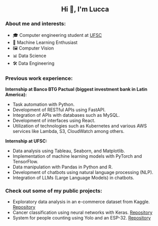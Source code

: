 <h2 align="center"> Hi 👋, I'm Lucca </h2>

### About me and interests: 

- 🎓 Computer engineering student at [UFSC](https://en.ufsc.br)
- 🤖 Machine Learning Enthusiast
- 🖼️ Computer Vision
- 📊 Data Science
- 🛠️ Data Engineering

### Previous work experience:

**Internship at Banco BTG Pactual (biggest investment bank in Latin America):**

- Task automation with Python.
- Development of RESTful APIs using FastAPI.
- Integration of APIs with databases such as MySQL.
- Development of interfaces using React.
- Utilization of technologies such as Kubernetes and various AWS services like Lambda, S3, CloudWatch among others.

**Internship at UFSC:**

- Data analysis using Tableau, Seaborn, and Matplotlib.
- Implementation of machine learning models with PyTorch and TensorFlow.
- Data manipulation with Pandas in Python and R.
- Development of chatbots using natural language processing (NLP).
- Integration of LLMs (Large Language Models) in chatbots.

### Check out some of my public projects:

- Exploratory data analysis in an e-commerce dataset from Kaggle. [Repository](https://github.com/LuccaMS/Ecommerce_analysis)
- Cancer classification using neural networks with Keras. [Repository](https://github.com/LuccaMS/cancer_analysis)
- System for people counting using Yolo and an ESP-32. [Repository](https://github.com/LuccaMS/trab_ubiquos)
